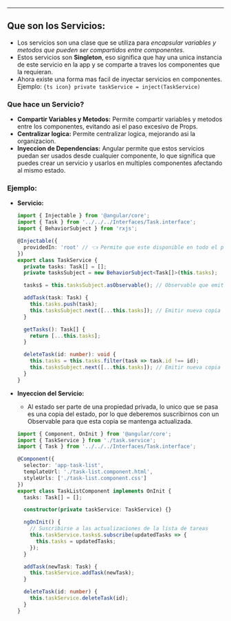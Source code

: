 
---
## Que son los Servicios:
 - Los servicios son una clase que se utiliza para *encapsular variables y metodos que pueden ser compartidos entre componentes*. 
 - Estos servicios son **Singleton**, eso significa que hay una unica instancia de este servicio en la app y se comparte a traves los componentes que la requieran.
 - Ahora existe una forma mas facil de inyectar servicios en componentes. Ejemplo: `{ts icon} private taskService = inject(TaskService)`

### Que hace un Servicio?

- **Compartir Variables y Metodos:** Permite compartir variables y metodos entre los componentes, evitando asi el paso excesivo de Props. 
- **Centralizar logica:** Permite centralizar logica, mejorando asi la organizacion.
- **Inyeccion de Dependencias:** Angular permite que estos servicios puedan ser usados desde cualquier componente, lo que significa que puedes crear un servicio y usarlos en multiples componentes afectando al mismo estado.

### Ejemplo:
- **Servicio:**
	```ts title:Service
	import { Injectable } from '@angular/core';
	import { Task } from '../../../Interfaces/Task.interface';
	import { BehaviorSubject } from 'rxjs';
	
	@Injectable({
	  providedIn: 'root' // 👈 Permite que este disponible en todo el proyecto
	})
	export class TaskService {
	  private tasks: Task[] = [];
	  private tasksSubject = new BehaviorSubject<Task[]>(this.tasks);
	
	  tasks$ = this.tasksSubject.asObservable(); // Observable que emite la lista de tareas
	
	  addTask(task: Task) {
	    this.tasks.push(task);
	    this.tasksSubject.next([...this.tasks]); // Emitir nueva copia de la lista
	  }
	
	  getTasks(): Task[] {
	    return [...this.tasks];
	  }
	
	  deleteTask(id: number): void {
	    this.tasks = this.tasks.filter(task => task.id !== id);
	    this.tasksSubject.next([...this.tasks]); // Emitir nueva copia de la lista
	  }
	}

	```


- **Inyeccion del Servicio:**
	- Al estado ser parte de una propiedad privada, lo unico que se pasa es una copia del estado, por lo que deberemos suscribirnos con un Observable para que esta copia se mantenga actualizada.

	```ts
	import { Component, OnInit } from '@angular/core';
	import { TaskService } from './task.service';
	import { Task } from '../../../Interfaces/Task.interface';
	
	@Component({
	  selector: 'app-task-list',
	  templateUrl: './task-list.component.html',
	  styleUrls: ['./task-list.component.css']
	})
	export class TaskListComponent implements OnInit {
	  tasks: Task[] = [];
	
	  constructor(private taskService: TaskService) {}
	
	  ngOnInit() {
	    // Suscribirse a las actualizaciones de la lista de tareas
	    this.taskService.tasks$.subscribe(updatedTasks => {
	      this.tasks = updatedTasks;
	    });
	  }
	
	  addTask(newTask: Task) {
	    this.taskService.addTask(newTask);
	  }
	
	  deleteTask(id: number) {
	    this.taskService.deleteTask(id);
	  }
	}
	
	```

